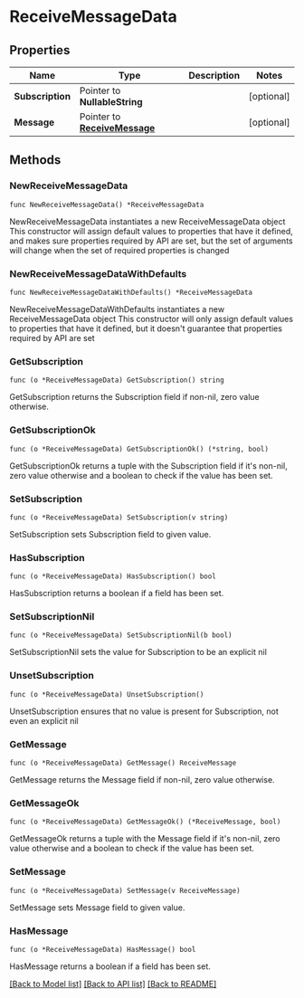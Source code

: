 # ReceiveMessageData

## Properties

Name | Type | Description | Notes
------------ | ------------- | ------------- | -------------
**Subscription** | Pointer to **NullableString** |  | [optional] 
**Message** | Pointer to [**ReceiveMessage**](ReceiveMessage.md) |  | [optional] 

## Methods

### NewReceiveMessageData

`func NewReceiveMessageData() *ReceiveMessageData`

NewReceiveMessageData instantiates a new ReceiveMessageData object
This constructor will assign default values to properties that have it defined,
and makes sure properties required by API are set, but the set of arguments
will change when the set of required properties is changed

### NewReceiveMessageDataWithDefaults

`func NewReceiveMessageDataWithDefaults() *ReceiveMessageData`

NewReceiveMessageDataWithDefaults instantiates a new ReceiveMessageData object
This constructor will only assign default values to properties that have it defined,
but it doesn't guarantee that properties required by API are set

### GetSubscription

`func (o *ReceiveMessageData) GetSubscription() string`

GetSubscription returns the Subscription field if non-nil, zero value otherwise.

### GetSubscriptionOk

`func (o *ReceiveMessageData) GetSubscriptionOk() (*string, bool)`

GetSubscriptionOk returns a tuple with the Subscription field if it's non-nil, zero value otherwise
and a boolean to check if the value has been set.

### SetSubscription

`func (o *ReceiveMessageData) SetSubscription(v string)`

SetSubscription sets Subscription field to given value.

### HasSubscription

`func (o *ReceiveMessageData) HasSubscription() bool`

HasSubscription returns a boolean if a field has been set.

### SetSubscriptionNil

`func (o *ReceiveMessageData) SetSubscriptionNil(b bool)`

 SetSubscriptionNil sets the value for Subscription to be an explicit nil

### UnsetSubscription
`func (o *ReceiveMessageData) UnsetSubscription()`

UnsetSubscription ensures that no value is present for Subscription, not even an explicit nil
### GetMessage

`func (o *ReceiveMessageData) GetMessage() ReceiveMessage`

GetMessage returns the Message field if non-nil, zero value otherwise.

### GetMessageOk

`func (o *ReceiveMessageData) GetMessageOk() (*ReceiveMessage, bool)`

GetMessageOk returns a tuple with the Message field if it's non-nil, zero value otherwise
and a boolean to check if the value has been set.

### SetMessage

`func (o *ReceiveMessageData) SetMessage(v ReceiveMessage)`

SetMessage sets Message field to given value.

### HasMessage

`func (o *ReceiveMessageData) HasMessage() bool`

HasMessage returns a boolean if a field has been set.


[[Back to Model list]](../README.md#documentation-for-models) [[Back to API list]](../README.md#documentation-for-api-endpoints) [[Back to README]](../README.md)


